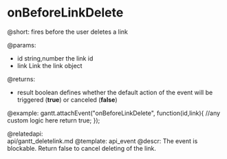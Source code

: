 onBeforeLinkDelete
=============
@short: fires before the user deletes a link

@params:
- id		string,number		the link id
- link		Link				the link object 

@returns:  
  - result     boolean       defines whether the default action of the event will be triggered (<b>true</b>) or canceled (<b>false</b>) 
 
 @example:
gantt.attachEvent("onBeforeLinkDelete", function(id,link){
    //any custom logic here
    return true;
});

@relatedapi:	
	api/gantt_deletelink.md
@template:	api_event
@descr:
The event is blockable. Return false to cancel deleting of the link.